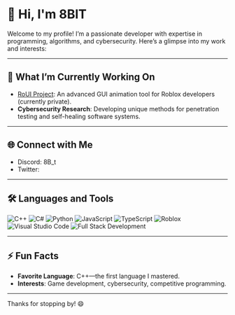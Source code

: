 # 👋 Hi, I'm 8BlT

Welcome to my profile! I’m a passionate developer with expertise in programming, algorithms, and cybersecurity. Here’s a glimpse into my work and interests:

---

## 🔭 What I’m Currently Working On
- [RoUI Project](https://github.com/8BlT/RoUI): An advanced GUI animation tool for Roblox developers (currently private).
- **Cybersecurity Research**: Developing unique methods for penetration testing and self-healing software systems.

---

## 🌐 Connect with Me
- Discord: 8B_t
- Twitter: 

---

## 🛠 Languages and Tools
![C++](https://img.shields.io/badge/C%2B%2B-%2300599C.svg?style=flat&logo=c%2B%2B&logoColor=white)
![C#](https://img.shields.io/badge/C%23-%23239120.svg?style=flat&logo=c-sharp&logoColor=white)
![Python](https://img.shields.io/badge/Python-%2314354C.svg?style=flat&logo=python&logoColor=white)
![JavaScript](https://img.shields.io/badge/JavaScript-%23F7DF1E.svg?style=flat&logo=javascript&logoColor=black)
![TypeScript](https://img.shields.io/badge/TypeScript-%23007ACC.svg?style=flat&logo=typescript&logoColor=white)
![Roblox](https://img.shields.io/badge/Roblox-%23007ACC.svg?style=flat&logo=roblox&logoColor=white)
![Visual Studio Code](https://img.shields.io/badge/VS%20Code-%23007ACC.svg?style=flat&logo=visual-studio-code&logoColor=white)
![Full Stack Development](https://img.shields.io/badge/Full%20Stack-%23007ACC.svg?style=flat&logo=developer&logoColor=white)


---

## ⚡ Fun Facts
- **Favorite Language**: C++—the first language I mastered.
- **Interests**: Game development, cybersecurity, competitive programming.

---

Thanks for stopping by! 😄
